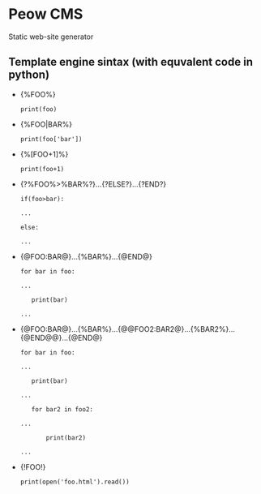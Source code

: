 # Peow CMS
Static web-site generator

## Template engine sintax (with equvalent code in python)

+ {%FOO%}
	
    `print(foo)`

+ {%FOO|BAR%}

    `print(foo['bar'])`

+ {%[FOO+1]%}

	`print(foo+1)`

+ {?%FOO%>%BAR%?}...{?ELSE?}...{?END?}

	`if(foo>bar):`

    `...`

    `else:`

    `...`

+ {@FOO:BAR@}...{%BAR%}...{@END@}

    `for bar in foo:`

    `...`

    `   print(bar)`

    `...`

+ {@FOO:BAR@}...{%BAR%}...{@@FOO2:BAR2@}...{%BAR2%}...{@END@@}...{@END@}

	`for bar in foo:`

    `...`

    `   print(bar)`

    `...`

    `   for bar2 in foo2:`

    `...`

    `       print(bar2)`

    `...`

+ {!FOO!}

    `print(open('foo.html').read())`